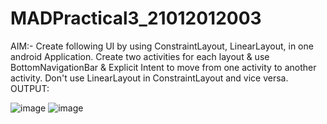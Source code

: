# MADPractical3_21012012003
AIM:- Create following UI by using ConstraintLayout, LinearLayout, in one android Application. Create two activities for each layout & use BottomNavigationBar & Explicit Intent to move from one activity to another activity. Don't use LinearLayout in ConstraintLayout and vice versa.
OUTPUT:

![image](https://user-images.githubusercontent.com/110805770/196743017-07f74ec4-6e17-4a7e-9d81-9176133f5223.png)
![image](https://user-images.githubusercontent.com/110805770/196743188-02b8891a-5bb8-47af-abd4-d9713065393a.png)
